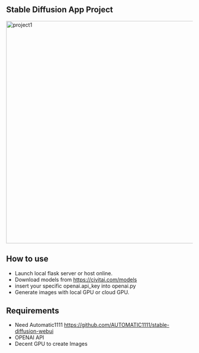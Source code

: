 ## Stable Diffusion App Project
<img width="600" alt="project1" src="https://github.com/vartanc1/AI_Project/assets/66882365/7ca26c8c-282b-4909-9e18-0b0fc42a3d09">



## How to use
- Launch local flask server or host online.
- Download models from https://civitai.com/models
- insert your specific openai.api_key into openai.py
- Generate images with local GPU or cloud GPU.

## Requirements  
- Need Automatic1111 https://github.com/AUTOMATIC1111/stable-diffusion-webui
- OPENAI API 
- Decent GPU to create Images
